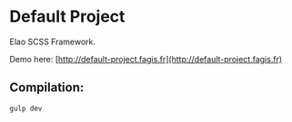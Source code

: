 Default Project
================

Elao SCSS Framework.

Demo here: [http://default-project.fagis.fr](http://default-project.fagis.fr)

## Compilation:

    gulp dev
